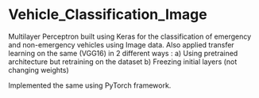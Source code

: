 # Vehicle_Classification_Image
Multilayer Perceptron built using Keras for the classification of emergency and non-emergency vehicles using Image data. Also applied transfer learning on the same (VGG16) in 2 different ways :
a) Using pretrained architecture but retraining on the dataset
b) Freezing initial layers (not changing weights) 

Implemented the same using PyTorch framework. 
